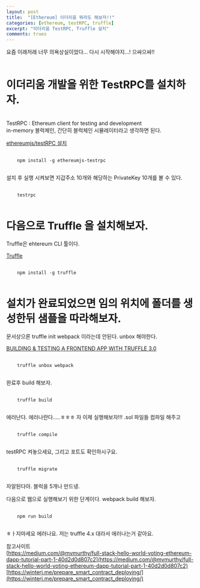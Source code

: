 ```yaml
---
layout: post
title:  "[Ethereum] 이더리움 뭐라도 해보자!!"
categories: [ethereum, testRPC, truffle]
excerpt: "이더리움 TestRPC, Truffle 설치"
comments: trues
---
```

요즘 이래저래 너무 의욕상실이었다...
다시 시작해야지...!
으쌰으쌰!!
<br><br>
<h1>이더리움 개발을 위한 TestRPC를 설치하자.</h1><br>
TestRPC : Ethereum client for testing and development<br>
in-memory 블럭체인, 간단히 블럭체인 시뮬레이터라고 생각하면 된다.<br>

[ethereumjs/testRPC 설치](https://www.npmjs.com/package/ethereumjs-testrpc)

<pre>
  <code>
    npm install -g ethereumjs-testrpc
  </code>
</pre>

설치 후 실행 시켜보면 지갑주소 10개와 해당하는 PrivateKey 10개를 볼 수 있다.

<pre>
  <code>
    testrpc
  </code>
</pre>

<h1>다음으로 Truffle 을 설치해보자.</h1>
Truffle은 ehtereum CLI 툴이다.

[Truffle](https://github.com/trufflesuite/truffle)

<pre>
  <code>
    npm install -g truffle
  </code>
</pre>

<h1>설치가 완료되었으면 임의 위치에 폴더를 생성한뒤 샘플을 따라해보자.</h1>
문서상으론 truffle init webpack 이라는데 안된다. unbox 해야한다.

[BUILDING & TESTING A FRONTEND APP WITH TRUFFLE 3.0](http://truffleframework.com/tutorials/creating-a-cli-with-truffle-3)

<pre>
  <code>
    truffle unbox webpack
  </code>
</pre>

완료후 build 해보자.
<pre>
  <code>
    truffle build
  </code>
</pre>

에러난다. 에러나란다.....ㅎㅎㅎ
자 이제 실행해보자!!!
.sol 파일들 컴파일 해주고

<pre>
  <code>
    truffle compile
  </code>
</pre>

testRPC 켜놓으세요, 그리고 포트도 확인하시구요.

<pre>
  <code>
    truffle migrate
  </code>
</pre>

자알된다아.
블럭을 5개나 만드넹.

다음으로 웹으로 실행해보기 위한 단계이다.
webpack build 해보자.

<pre>
  <code>
    npm run build
  </code>
</pre>

ㅎㅏ지마세요 에러나요.
저는 truffle 4.x 대라서 에러나는거 같아요.

참고사이트<br>
[https://medium.com/@mvmurthy/full-stack-hello-world-voting-ethereum-dapp-tutorial-part-1-40d2d0d807c2](https://medium.com/@mvmurthy/full-stack-hello-world-voting-ethereum-dapp-tutorial-part-1-40d2d0d807c2)
[https://winterj.me/prepare_smart_contract_deploying/](https://winterj.me/prepare_smart_contract_deploying/)

